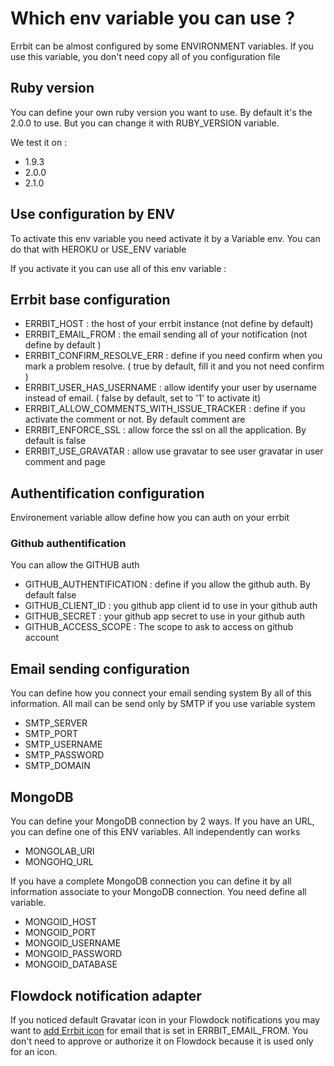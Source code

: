 # Which env variable you can use ?

Errbit can be almost configured by some ENVIRONMENT variables. If you
use this variable, you don't need copy all of you configuration file

## Ruby version

You can define your own ruby version you want to use. By default it's
the 2.0.0 to use. But you can change it with RUBY_VERSION variable.

We test it on :

 * 1.9.3
 * 2.0.0
 * 2.1.0

## Use configuration by ENV

To activate this env variable you need activate it by a Variable env.
You can do that with HEROKU or USE_ENV variable

If you activate it you can use all of this env variable :

## Errbit base configuration

* ERRBIT_HOST : the host of your errbit instance (not define by default)
* ERRBIT_EMAIL_FROM : the email sending all of your notification (not
  define by default )
* ERRBIT_CONFIRM_RESOLVE_ERR : define if you need confirm when you mark
  a problem resolve. ( true by default, fill it and you not need
confirm )
* ERRBIT_USER_HAS_USERNAME : allow identify your user by username
  instead of email. ( false by default, set to '1' to activate it)
* ERRBIT_ALLOW_COMMENTS_WITH_ISSUE_TRACKER : define if you activate the
  comment or not. By default comment are
* ERRBIT_ENFORCE_SSL : allow force the ssl on all the application. By
  default is false
* ERRBIT_USE_GRAVATAR : allow use gravatar to see user gravatar in user
  comment and page

## Authentification configuration

Environement variable allow define how you can auth on your errbit

### Github authentification

You can allow the GITHUB auth

* GITHUB_AUTHENTIFICATION : define if you allow the github auth. By
  default false
* GITHUB_CLIENT_ID : you github app client id to use in your github auth
* GITHUB_SECRET : your github app secret to use in your github auth
* GITHUB_ACCESS_SCOPE : The scope to ask to access on github account

## Email sending configuration

You can define how you connect your email sending system By all of this
information. All mail can be send only by SMTP if you use variable
system

* SMTP_SERVER
* SMTP_PORT
* SMTP_USERNAME
* SMTP_PASSWORD
* SMTP_DOMAIN

## MongoDB

You can define your MongoDB connection by 2 ways. If you have an URL,
you can define one of this ENV variables. All independently can works

* MONGOLAB_URI
* MONGOHQ_URL

If you have a complete MongoDB connection you can define it by all
information associate to your MongoDB connection. You need define all
variable.

* MONGOID_HOST
* MONGOID_PORT
* MONGOID_USERNAME
* MONGOID_PASSWORD
* MONGOID_DATABASE

## Flowdock notification adapter

If you noticed default Gravatar icon in your Flowdock notifications you
may want to [add Errbit icon](http://gravatar.com) for email that is
set in ERRBIT_EMAIL_FROM.
You don't need to approve or authorize it on Flowdock because it is used only for an icon.
